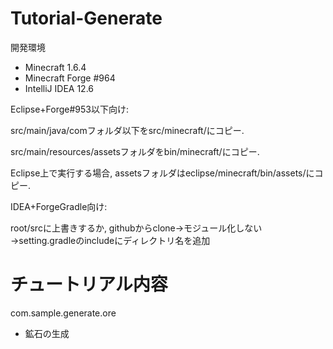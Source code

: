 Tutorial-Generate
=================

開発環境
* Minecraft 1.6.4
* Minecraft Forge #964
* IntelliJ IDEA 12.6

Eclipse+Forge#953以下向け:

src/main/java/comフォルダ以下をsrc/minecraft/にコピー.

src/main/resources/assetsフォルダをbin/minecraft/にコピー.

Eclipse上で実行する場合, assetsフォルダはeclipse/minecraft/bin/assets/にコピー.


IDEA+ForgeGradle向け:

root/srcに上書きするか, githubからclone→モジュール化しない→setting.gradleのincludeにディレクトリ名を追加

チュートリアル内容
==================

com.sample.generate.ore

* 鉱石の生成
